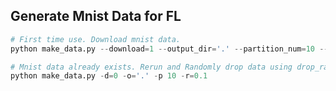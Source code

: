 Generate Mnist Data for FL
---------------
```python
# First time use. Download mnist data. 
python make_data.py --download=1 --output_dir='.' --partition_num=10 --drop_rate=-1
```

```python
# Mnist data already exists. Rerun and Randomly drop data using drop_rate.
python make_data.py -d=0 -o='.' -p 10 -r=0.1
```
